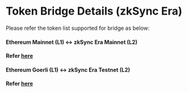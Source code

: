 # Token Bridge Details (zkSync Era)
Please refer the token list supported for bridge as below:

#### Ethereum Mainnet (L1) <-> zkSync Era Mainnet (L2)
#### Refer [here](https://github.com/derpdex-official/token-bridge/blob/main/mainnet_supported_token_bridge.json)

#### Ethereum Goerli (L1) <-> zkSync Era Testnet (L2)
#### Refer [here](https://github.com/derpdex-official/token-bridge/blob/main/testnet_supported_token_bridge.json)
